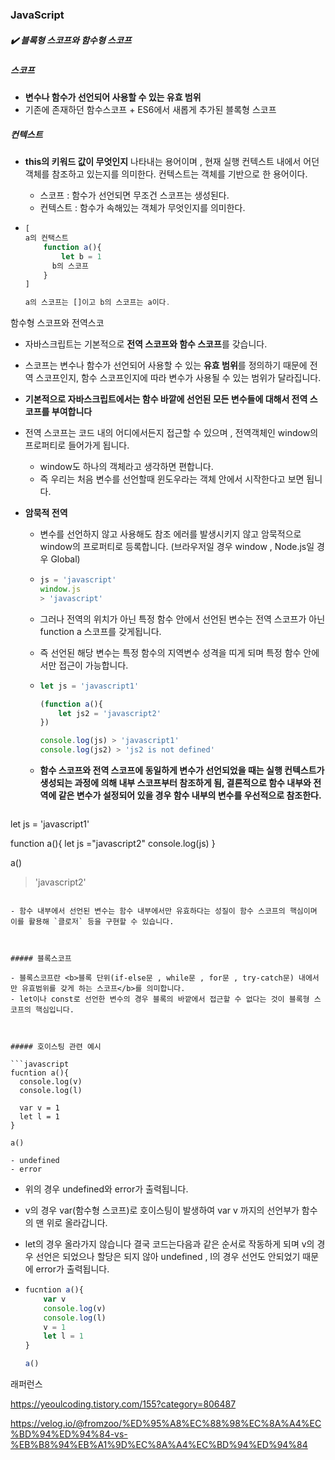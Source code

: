 ### JavaScript

##### :heavy_check_mark: 블록형 스코프와 함수형 스코프



##### 스코프 

- <b>변수나 함수가 선언되어 사용할 수 있는 유효 범위</b>
- 기존에 존재하던 함수스코프 + ES6에서 새롭게 추가된 블록형 스코프



##### 컨텍스트

- <b>this의 키워드 값이 무엇인지</b> 나타내는 용어이며 , 현재 실행 컨텍스트 내에서 어던 객체를 참조하고 있는지를 의미한다. 컨텍스트는 객체를 기반으로 한 용어이다.
  
  - 스코프 : 함수가 선언되면 무조건 스코프는 생성된다.
  - 컨텍스트 : 함수가 속해있는 객체가 무엇인지를 의미한다.
  
- ```js
  [
  a의 컨택스트
      function a(){
          let b = 1
  		b의 스코프
      }
  ]
  
  a의 스코프는 []이고 b의 스코프는 a이다.
  ```

함수형 스코프와 전역스코

- 자바스크립트는 기본적으로 <b>전역 스코프와 함수 스코프</b>를 갖습니다.
- 스코프는 변수나 함수가 선언되어 사용할 수 있는 <b>유효 범위</b>를 정의하기 때문에 전역 스코프인지, 함수 스코프인지에 따라 변수가 사용될 수 있는 범위가 달라집니다.
- <b>기본적으로 자바스크립트에서는 함수 바깥에 선언된 모든 변수들에 대해서 전역 스코프를 부여합니다</b>
- 전역 스코프는 코드 내의 어디에서든지 접근할 수 있으며 , 전역객체인 window의 프로퍼티로 들어가게 됩니다.
  - window도 하나의 객체라고 생각하면 편합니다. 
  - 즉 우리는 처음 변수를 선언할때 윈도우라는 객체 안에서 시작한다고 보면 됩니다.



- <b>암묵적 전역</b>

  - 변수를 선언하지 않고 사용해도 참조 에러를 발생시키지 않고 암묵적으로 window의 프로퍼티로 등록합니다. (브라우저일 경우 window , Node.js일 경우 Global)

  - ```javascript
    js = 'javascript'
    window.js
    > 'javascript'
    ```

  - 그러나 전역의 위치가 아닌 특정 함수 안에서 선언된 변수는 전역 스코프가 아닌 function a 스코프를 갖게됩니다.

  - 즉 선언된 해당 변수는 특정 함수의 지역변수 성격을 띠게 되며 특정 함수 안에서만 접근이 가능합니다.

  - ```javascript
    let js = 'javascript1'
    
    (function a(){
        let js2 = 'javascript2'
    })
    
    console.log(js) > 'javascript1'
    console.log(js2) > 'js2 is not defined'
    ```
    
  - <b>함수 스코프와 전역 스코프에 동일하게 변수가 선언되었을 때는 실행 컨텍스트가 생성되는 과정에 의해 내부 스코프부터 참조하게 됨, 결론적으로 함수 내부와 전역에 같은 변수가 설정되어 있을 경우 함수 내부의 변수를 우선적으로 참조한다.</b>

  ```javascript
let js = 'javascript1'
  
  function a(){
      let js ="javascript2"
      console.log(js)
  }
  
  a()
  
  > 'javascript2'
  ```
  
  - 함수 내부에서 선언된 변수는 함수 내부에서만 유효하다는 성질이 함수 스코프의 핵심이며 이를 활용해 `클로저` 등을 구현할 수 있습니다.



##### 블록스코프

- 블록스코프란 <b>블록 단위(if-else문 , while문 , for문 , try-catch문) 내에서만 유효범위를 갖게 하는 스코프</b>를 의미합니다.
- let이나 const로 선언한 변수의 경우 블록의 바깥에서 접근할 수 없다는 것이 블록형 스코프의 핵심입니다. 



##### 호이스팅 관련 예시

```javascript
fucntion a(){
    console.log(v)
    console.log(l)
    
    var v = 1
    let l = 1
}

a()

- undefined
- error
```

- 위의 경우 undefined와 error가 출력됩니다.

- v의 경우 var(함수형 스코프)로 호이스팅이 발생하여 var v 까지의 선언부가 함수의 맨 위로 올라갑니다.

- let의 경우 올라가지 않습니다 결국 코드는다음과  같은 순서로 작동하게 되며 v의 경우 선언은 되었으나 할당은 되지 않아 undefined , l의 경우 선언도 안되었기 때문에 error가 출력됩니다.

- ```javascript
  fucntion a(){
      var v
      console.log(v)
      console.log(l)
      v = 1
      let l = 1
  }
  
  a()
  ```





래퍼런스

https://yeoulcoding.tistory.com/155?category=806487

https://velog.io/@fromzoo/%ED%95%A8%EC%88%98%EC%8A%A4%EC%BD%94%ED%94%84-vs-%EB%B8%94%EB%A1%9D%EC%8A%A4%EC%BD%94%ED%94%84


